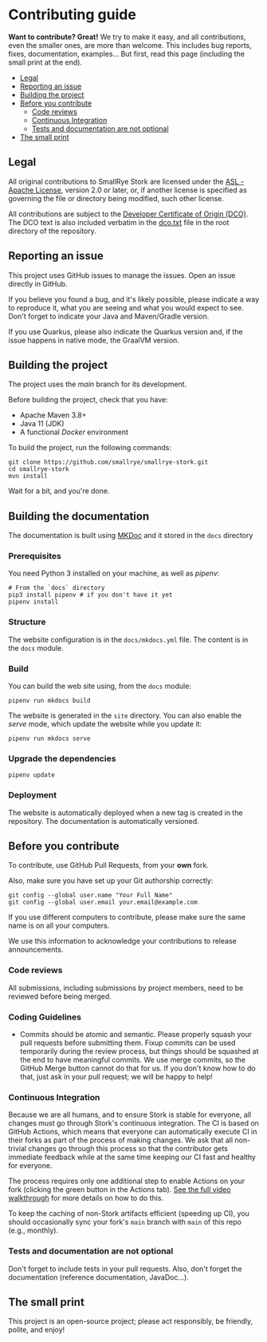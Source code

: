 # Contributing guide

**Want to contribute? Great!**
We try to make it easy, and all contributions, even the smaller ones, are more than welcome.
This includes bug reports, fixes, documentation, examples...
But first, read this page (including the small print at the end).

* [Legal](#legal)
* [Reporting an issue](#reporting-an-issue)
* [Building the project](#building-the-project)
* [Before you contribute](#before-you-contribute)
    + [Code reviews](#code-reviews)
    + [Continuous Integration](#continuous-integration)
    + [Tests and documentation are not optional](#tests-and-documentation-are-not-optional)
* [The small print](#the-small-print)

## Legal

All original contributions to SmallRye Stork are licensed under the
[ASL - Apache License](https://www.apache.org/licenses/LICENSE-2.0),
version 2.0 or later, or, if another license is specified as governing the file or directory being
modified, such other license.

All contributions are subject to the [Developer Certificate of Origin (DCO)](https://developercertificate.org/).
The DCO text is also included verbatim in the [dco.txt](dco.txt) file in the root directory of the repository.

## Reporting an issue

This project uses GitHub issues to manage the issues.
Open an issue directly in GitHub.

If you believe you found a bug, and it's likely possible, please indicate a way to reproduce it, what you are seeing and what you would expect to see.
Don't forget to indicate your Java and Maven/Gradle version.

If you use Quarkus, please also indicate the Quarkus version and, if the issue happens in native mode, the GraalVM version.

## Building the project

The project uses the _main_ branch for its development.

Before building the project, check that you have:

* Apache Maven 3.8+
* Java 11 (JDK)
* A functional _Docker_ environment

To build the project, run the following commands:

```
git clone https://github.com/smallrye/smallrye-stork.git
cd smallrye-stork
mvn install
```

Wait for a bit, and you're done.

## Building the documentation

The documentation is built using [MKDoc](https://www.mkdocs.org/) and it stored in the `docs` directory

### Prerequisites

You need Python 3 installed on your machine, as well as _pipenv_:

```shell
# From the `docs` directory
pip3 install pipenv # if you don't have it yet
pipenv install
```

### Structure

The website configuration is in the `docs/mkdocs.yml` file. 
The content is in the `docs` module.

### Build

You can build the web site using, from the `docs` module:

```shell
pipenv run mkdocs build
```

The website is generated in the `site` directory.
You can also enable the _serve_ mode, which update the website while you update it:

```shell
pipenv run mkdocs serve
```

### Upgrade the dependencies

```shell
pipenv update
```

### Deployment

The website is automatically deployed when a new tag is created in the repository.
The documentation is automatically versioned. 

## Before you contribute

To contribute, use GitHub Pull Requests, from your **own** fork.

Also, make sure you have set up your Git authorship correctly:

```
git config --global user.name "Your Full Name"
git config --global user.email your.email@example.com
```

If you use different computers to contribute, please make sure the same name is on all your computers.

We use this information to acknowledge your contributions to release announcements.

### Code reviews

All submissions, including submissions by project members, need to be reviewed before being merged.

### Coding Guidelines

* Commits should be atomic and semantic. Please properly squash your pull requests before submitting them. Fixup commits can be used temporarily during the review process, but things should be squashed at the end to have meaningful commits.
  We use merge commits, so the GitHub Merge button cannot do that for us. If you don't know how to do that, just ask in your pull request; we will be happy to help!

### Continuous Integration

Because we are all humans, and to ensure Stork is stable for everyone, all changes must go through Stork's continuous integration. The CI is based on GitHub Actions, which means that everyone can automatically execute CI in their forks as part of the process of making changes. We ask that all non-trivial changes go through this process so that the contributor gets immediate feedback while at the same time keeping our CI fast and healthy for everyone.

The process requires only one additional step to enable Actions on your fork (clicking the green button in the Actions tab). [See the full video walkthrough](https://youtu.be/egqbx-Q-Cbg) for more details on how to do this.

To keep the caching of non-Stork artifacts efficient (speeding up CI), you should occasionally sync your fork's `main` branch with `main` of this repo (e.g., monthly).

### Tests and documentation are not optional

Don't forget to include tests in your pull requests.
Also, don't forget the documentation (reference documentation, JavaDoc...).

## The small print

This project is an open-source project; please act responsibly, be friendly, polite, and enjoy!
